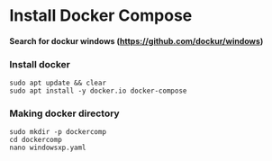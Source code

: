 # Install Docker Compose

#### Search for dockur windows (https://github.com/dockur/windows)


### Install docker
````
sudo apt update && clear
sudo apt install -y docker.io docker-compose
````

### Making docker directory
````
sudo mkdir -p dockercomp
cd dockercomp
nano windowsxp.yaml
````

